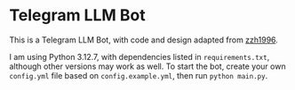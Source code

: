 # Telegram LLM Bot

This is a Telegram LLM Bot, with code and design adapted from [zzh1996](https://github.com/zzh1996/chatgpt-telegram-bot).

I am using Python 3.12.7, with dependencies listed in `requirements.txt`, although other versions may work as well.
To start the bot, create your own `config.yml` file based on `config.example.yml`, then run `python main.py`.
